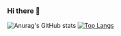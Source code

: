 ### Hi there 👋
![Anurag's GitHub stats](https://github-readme-stats.vercel.app/api?username=pincher17&show_icons=true&theme=radical)
[![Top Langs](https://github-readme-stats.vercel.app/api/top-langs/?username=pincher17&layout=compact)](https://github.com/anuraghazra/github-readme-stats)
